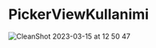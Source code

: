 # PickerViewKullanimi
![CleanShot 2023-03-15 at 12 50 47](https://user-images.githubusercontent.com/62521215/225338079-5aff7b48-eb4e-4684-a684-e7f9a6e45512.gif)
